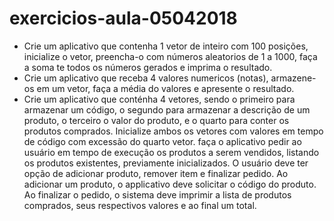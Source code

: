 # exercicios-aula-05042018

- Crie um aplicativo que contenha 1 vetor de inteiro com 100 posições, inicialize o vetor, preencha-o com números aleatorios de 1 a 1000, faça a soma te todos os números gerados e imprima o resultado.
- Crie um aplicativo que receba 4 valores numericos (notas), armazene-os em um vetor, faça a média do valores e apresente o resultado.
- Crie um aplicativo que conténha 4 vetores, sendo o primeiro para armazenar um código,
	o segundo para armazenar a descrição de um produto, o terceiro o valor do produto, e o quarto para conter os produtos comprados. Inicialize ambos os vetores com valores em tempo de código com excessão do quarto vetor. faça o aplicativo pedir ao usuário em tempo de execução os produtos a serem vendidos, listando os produtos existentes, previamente inicializados. O usuário deve ter opção de adicionar produto, remover item e finalizar pedido.
	Ao adicionar um produto, o applicativo deve solicitar o código do produto. Ao finalizar o pedido, o sistema deve imprimir a lista de produtos comprados, seus respectivos valores e ao final um total.
